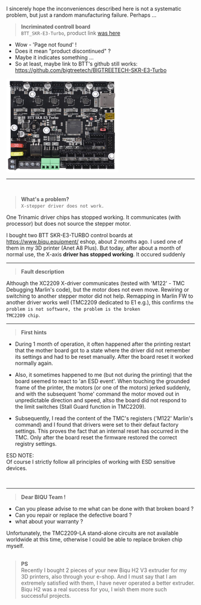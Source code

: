 
I sincerely hope the inconveniences described here is not a systematic problem, but just a random manufacturing failure.  Perhaps ...

> __Incriminated controll board__  
<code>BTT_SKR-E3-Turbo</code>, product link 
<a href="https://www.biqu.equipment/products/btt-skr-v1-4-skr-v1-4-turbo-32-bit-control-board-with-tft35-v3-0-e3-v3-0-screen-with-tmc2208-tmc2209-driver-board?_pos=1&_psq=SKR-E3-Turbo&_ss=e&_v=1.0&variant=31917893124194">was here</a>  

- Wow - 'Page not found' !
- Does it mean "product discontinued" ?
- Maybe it indicates something ...
- So at least, maybe link to BTT's github still works:  
https://github.com/bigtreetech/BIGTREETECH-SKR-E3-Turbo  


<img src="picture.png" width="300" height="250">

***  
<br>
  
> __What's a problem?__  
<code>X-stepper driver does not work.</code>  <br>  

One Trinamic driver chips has stopped working. It communicates (with processor) but does not source the stepper motor.  

I bought two BTT SKR-E3-TURBO control boards at https://www.biqu.equipment/ eshop, about 2 months ago. I used one of them in my 3D printer (Anet A8 Plus). But today, after about a month of normal use, the X-axis __driver has stopped working__. It occured suddenly

***
> __Fault description__  

Although the XC2209 X-driver communicates (tested with 'M122' - TMC Debugging Marlin's code), but the motor does not even move. Rewiring or switching to another stepper motor did not help. Remapping in Marlin FW to another driver  works well (TMC2209 dedicated to E1 e.g.), this confirms <code>the problem is not software, the problem is the broken TMC2209 chip</code>.  

***
> __First hints__  

- During 1 month of operation, it often happened after the printing restart that the mother board got to a state where the driver did not remember its settings and had to be reset manually. After the board reset it worked normally again.

- Also, it sometimes happened to me (but not during the printing) that the board seemed to react to 'an ESD event'. When touching the grounded frame of the printer, the motors (or one of the motors) jerked suddenly, and with the subsequent 'home' command the motor moved out in unpredictable direction and speed, altso the board did not respond to the limit switches (Stall Guard function in TMC2209).

- Subsequently, I read the content of the TMC's registers ('M122' Marlin's command) and I found that drivers were set to their defaut factory settings. This proves the fact that an internal reset has occurred in the TMC. Only after the board reset the firmware restored the correct registry settings.

ESD NOTE:  
Of course I strictly follow all principles of working with ESD sensitive devices.  

<br>

***
> __Dear BIQU Team !__  

- Can you please advise to me what can be done with that broken board ? 
- Can you repair or replace the defective board ?
- what about your warranty ?

Unfortunately, the TMC2209-LA stand-alone circuits are not available worldwide at this time, otherwise I could be able to replace broken chip myself.  
<br>  

> __PS__  
  Recently I bought 2 pieces of your new Biqu H2 V3 extruder for my 3D printers, also through your e-shop. And I must say that I am extremely satisfied with them, I have never operated a better extruder. Biqu H2 was a real success for you, I wish them more such successful projects.
